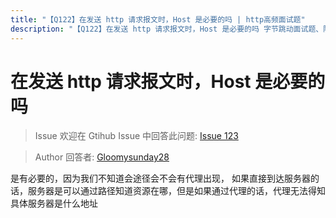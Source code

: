 ```yaml
---
title: "【Q122】在发送 http 请求报文时，Host 是必要的吗 | http高频面试题"
description: "【Q122】在发送 http 请求报文时，Host 是必要的吗 字节跳动面试题、阿里腾讯面试题、美团小米面试题。"
---
```


# 在发送 http 请求报文时，Host 是必要的吗

> Issue
> 欢迎在 Gtihub Issue 中回答此问题: [Issue 123](https://github.com/shfshanyue/Daily-Question/issues/123)

> Author
> 回答者: [Gloomysunday28](https://github.com/Gloomysunday28)

是有必要的，因为我们不知道会途径会不会有代理出现， 如果直接到达服务器的话，服务器是可以通过路径知道资源在哪，但是如果通过代理的话，代理无法得知具体服务器是什么地址
